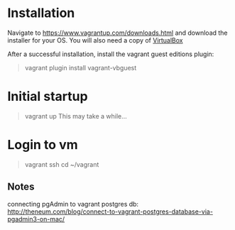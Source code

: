 # Installation
Navigate to https://www.vagrantup.com/downloads.html and download the installer for your OS.  You will also need a copy of [VirtualBox](https://www.virtualbox.org/wiki/Downloads)

After a successful installation, install the vagrant guest editions plugin:
> vagrant plugin install vagrant-vbguest

# Initial startup
> vagrant up
This may take a while...

# Login to vm
> vagrant ssh
> cd ~/vagrant

## Notes
connecting pgAdmin to vagrant postgres db: http://theneum.com/blog/connect-to-vagrant-postgres-database-via-pgadmin3-on-mac/
